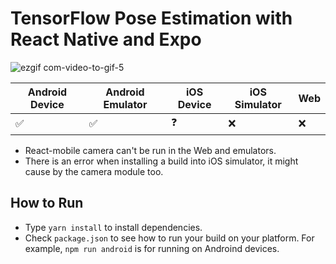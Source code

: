 # TensorFlow Pose Estimation with React Native and Expo

![ezgif com-video-to-gif-5](https://user-images.githubusercontent.com/1263177/83102911-7f3e7a80-a06a-11ea-9656-e6b124663888.gif)


| Android Device | Android Emulator | iOS Device  | iOS Simulator |  Web  |
|----------------|------------------|-------------|---------------|-------|
|       ✅	      |       ✅	        |     ❓ 	   |      ❌ 	   |  ❌   |

* React-mobile camera can't be run in the Web and emulators.
* There is an error when installing a build into iOS simulator, it might cause by the camera module too.

## How to Run
- Type `yarn install` to install dependencies.
- Check `package.json` to see how to run your build on your platform. For example, `npm run android` is for running on Androind devices.
